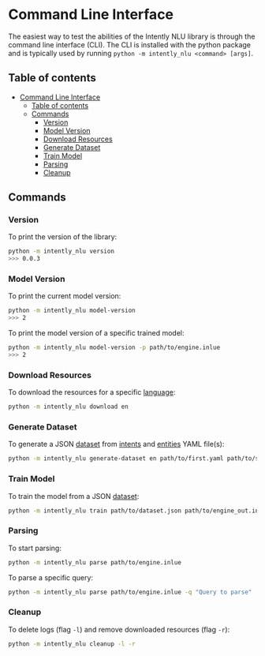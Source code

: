 # Command Line Interface

The easiest way to test the abilities of the Intently NLU library is through the command line interface (CLI). The CLI is installed with the python package and is typically used by running `python -m intently_nlu <command> [args]`.

## Table of contents

- [Command Line Interface](#command-line-interface)
  - [Table of contents](#table-of-contents)
  - [Commands](#commands)
    - [Version](#version)
    - [Model Version](#model-version)
    - [Download Resources](#download-resources)
    - [Generate Dataset](#generate-dataset)
    - [Train Model](#train-model)
    - [Parsing](#parsing)
    - [Cleanup](#cleanup)

## Commands

### Version

To print the version of the library:

```bash
python -m intently_nlu version
>>> 0.0.3
```

### Model Version

To print the current model version:

```bash
python -m intently_nlu model-version
>>> 2
```

To print the model version of a specific trained model:

```bash
python -m intently_nlu model-version -p path/to/engine.inlue
>>> 2
```

### Download Resources

To download the resources for a specific [language](languages.md):

```bash
python -m intently_nlu download en
```

### Generate Dataset

To generate a JSON [dataset](dataset.md) from [intents](data_model.md#intent) and [entities](data_model.md#entities) YAML file(s):

```bash
python -m intently_nlu generate-dataset en path/to/first.yaml path/to/second.yaml
```

### Train Model

To train the model from a JSON [dataset](dataset.md):

```bash
python -m intently_nlu train path/to/dataset.json path/to/engine_out.inlue
```

### Parsing

To start parsing:

```bash
python -m intently_nlu parse path/to/engine.inlue
```

To parse a specific query:

```bash
python -m intently_nlu parse path/to/engine.inlue -q "Query to parse"
```

### Cleanup

To delete logs (flag `-l`) and remove downloaded resources (flag `-r`):

```bash
python -m intently_nlu cleanup -l -r
```
